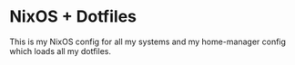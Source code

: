 # NixOS + Dotfiles

This is my NixOS config for all my systems and my home-manager config which loads all my dotfiles.
